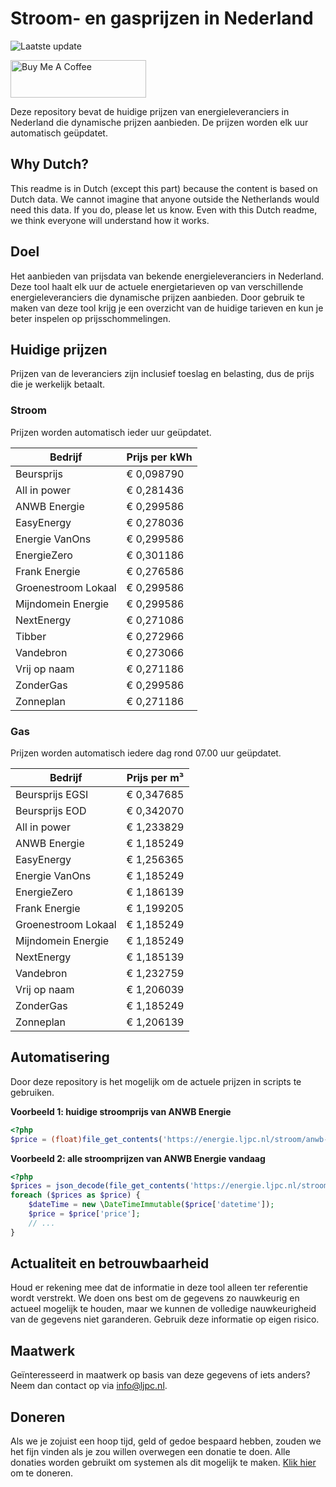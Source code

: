 # Stroom- en gasprijzen in Nederland

![Laatste update](https://img.shields.io/badge/laatste%20update-2024--09--11%2017%3A01%20CET-brightgreen)

<a href="https://www.buymeacoffee.com/Lars-" target="_blank"><img src="https://cdn.buymeacoffee.com/buttons/v2/default-orange.png" alt="Buy Me A Coffee" height="60" style="height: 60px !important;width: 217px !important;" ></a>

Deze repository bevat de huidige prijzen van energieleveranciers in Nederland die dynamische prijzen aanbieden. De prijzen worden elk uur automatisch geüpdatet.

## Why Dutch?

This readme is in Dutch (except this part) because the content is based on Dutch data. We cannot imagine that anyone outside the Netherlands would need this data. If you do, please let us know. Even with this Dutch readme, we think
everyone will understand how it works.

## Doel

Het aanbieden van prijsdata van bekende energieleveranciers in Nederland. Deze tool haalt elk uur de actuele energietarieven op van verschillende energieleveranciers die dynamische prijzen aanbieden. Door gebruik te maken van deze tool
krijg je een overzicht van de huidige tarieven en kun je beter inspelen op prijsschommelingen.

## Huidige prijzen

Prijzen van de leveranciers zijn inclusief toeslag en belasting, dus de prijs die je werkelijk betaalt.

### Stroom

Prijzen worden automatisch ieder uur geüpdatet.

 Bedrijf | Prijs per kWh 
---------|---------------
Beursprijs | € 0,098790
All in power | € 0,281436
ANWB Energie | € 0,299586
EasyEnergy | € 0,278036
Energie VanOns | € 0,299586
EnergieZero | € 0,301186
Frank Energie | € 0,276586
Groenestroom Lokaal | € 0,299586
Mijndomein Energie | € 0,299586
NextEnergy | € 0,271086
Tibber | € 0,272966
Vandebron | € 0,273066
Vrij op naam | € 0,271186
ZonderGas | € 0,299586
Zonneplan | € 0,271186


### Gas

Prijzen worden automatisch iedere dag rond 07.00 uur geüpdatet.

 Bedrijf | Prijs per m³ 
---------|--------------
Beursprijs EGSI | € 0,347685
Beursprijs EOD | € 0,342070
All in power | € 1,233829
ANWB Energie | € 1,185249
EasyEnergy | € 1,256365
Energie VanOns | € 1,185249
EnergieZero | € 1,186139
Frank Energie | € 1,199205
Groenestroom Lokaal | € 1,185249
Mijndomein Energie | € 1,185249
NextEnergy | € 1,185139
Vandebron | € 1,232759
Vrij op naam | € 1,206039
ZonderGas | € 1,185249
Zonneplan | € 1,206139


## Automatisering

Door deze repository is het mogelijk om de actuele prijzen in scripts te gebruiken.

**Voorbeeld 1: huidige stroomprijs van ANWB Energie**

```php
<?php
$price = (float)file_get_contents('https://energie.ljpc.nl/stroom/anwb-energie-nu.txt');

```

**Voorbeeld 2: alle stroomprijzen van ANWB Energie vandaag**

```php
<?php
$prices = json_decode(file_get_contents('https://energie.ljpc.nl/stroom/all-in-power-vandaag.json'),true);
foreach ($prices as $price) {
    $dateTime = new \DateTimeImmutable($price['datetime']);
    $price = $price['price'];
    // ...
}
```

## Actualiteit en betrouwbaarheid

Houd er rekening mee dat de informatie in deze tool alleen ter referentie wordt verstrekt. We doen ons best om de gegevens zo nauwkeurig en actueel mogelijk te houden, maar we kunnen de volledige nauwkeurigheid van de gegevens niet
garanderen. Gebruik deze informatie op eigen risico.

## Maatwerk

Geïnteresseerd in maatwerk op basis van deze gegevens of iets anders? Neem dan contact op
via [info@ljpc.nl](mailto:info@ljpc.nl?subject=Energie%20prijzen).

## Doneren

Als we je zojuist een hoop tijd, geld of gedoe bespaard hebben, zouden we het fijn vinden als je zou willen overwegen een
donatie te doen. Alle donaties worden gebruikt om systemen als dit mogelijk te
maken. [Klik hier](https://www.buymeacoffee.com/Lars-) om te doneren.

